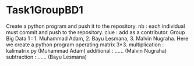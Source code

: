 # Task1GroupBD1
Create a python program and push it to the repository.
nb : each individual must commit and push to the repository.
clue : add as a contributor.
Group Big Data 1 : 1. Muhammad Adam, 2. Bayu Lesmana, 3. Malvin Nugraha.
Here we create a python program operating matrix 3*3.
multiplication : kalimatrix.py (Muhammad Adam)
additional : ...... (Malvin Nugraha)
subtraction : ...... (Bayu Lesmana)
